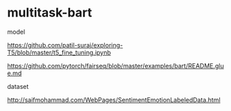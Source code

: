 # multitask-bart

model

https://github.com/patil-suraj/exploring-T5/blob/master/t5_fine_tuning.ipynb

https://github.com/pytorch/fairseq/blob/master/examples/bart/README.glue.md

dataset

http://saifmohammad.com/WebPages/SentimentEmotionLabeledData.html
